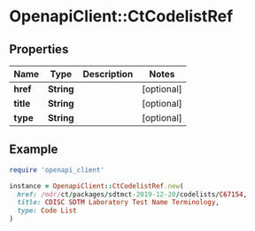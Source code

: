 # OpenapiClient::CtCodelistRef

## Properties

| Name | Type | Description | Notes |
| ---- | ---- | ----------- | ----- |
| **href** | **String** |  | [optional] |
| **title** | **String** |  | [optional] |
| **type** | **String** |  | [optional] |

## Example

```ruby
require 'openapi_client'

instance = OpenapiClient::CtCodelistRef.new(
  href: /mdr/ct/packages/sdtmct-2019-12-20/codelists/C67154,
  title: CDISC SDTM Laboratory Test Name Terminology,
  type: Code List
)
```

